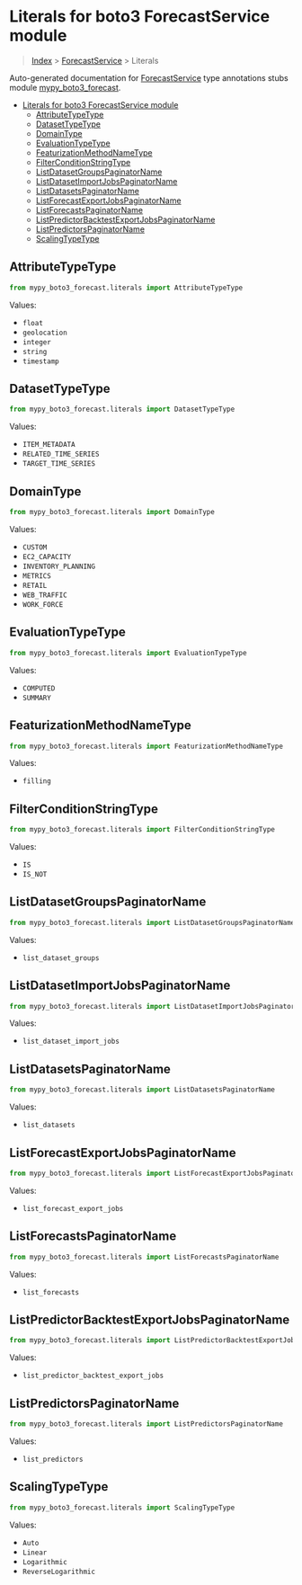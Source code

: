 # Literals for boto3 ForecastService module

> [Index](..) > [ForecastService](.) > Literals

Auto-generated documentation for
[ForecastService](https://boto3.amazonaws.com/v1/documentation/api/latest/reference/services/forecast.html#ForecastService)
type annotations stubs module
[mypy_boto3_forecast](https://pypi.org/project/mypy-boto3-forecast/).

- [Literals for boto3 ForecastService module](#literals-for-boto3-forecastservice-module)
  - [AttributeTypeType](#attributetypetype)
  - [DatasetTypeType](#datasettypetype)
  - [DomainType](#domaintype)
  - [EvaluationTypeType](#evaluationtypetype)
  - [FeaturizationMethodNameType](#featurizationmethodnametype)
  - [FilterConditionStringType](#filterconditionstringtype)
  - [ListDatasetGroupsPaginatorName](#listdatasetgroupspaginatorname)
  - [ListDatasetImportJobsPaginatorName](#listdatasetimportjobspaginatorname)
  - [ListDatasetsPaginatorName](#listdatasetspaginatorname)
  - [ListForecastExportJobsPaginatorName](#listforecastexportjobspaginatorname)
  - [ListForecastsPaginatorName](#listforecastspaginatorname)
  - [ListPredictorBacktestExportJobsPaginatorName](#listpredictorbacktestexportjobspaginatorname)
  - [ListPredictorsPaginatorName](#listpredictorspaginatorname)
  - [ScalingTypeType](#scalingtypetype)

## AttributeTypeType

```python
from mypy_boto3_forecast.literals import AttributeTypeType
```

Values:

- `float`
- `geolocation`
- `integer`
- `string`
- `timestamp`

## DatasetTypeType

```python
from mypy_boto3_forecast.literals import DatasetTypeType
```

Values:

- `ITEM_METADATA`
- `RELATED_TIME_SERIES`
- `TARGET_TIME_SERIES`

## DomainType

```python
from mypy_boto3_forecast.literals import DomainType
```

Values:

- `CUSTOM`
- `EC2_CAPACITY`
- `INVENTORY_PLANNING`
- `METRICS`
- `RETAIL`
- `WEB_TRAFFIC`
- `WORK_FORCE`

## EvaluationTypeType

```python
from mypy_boto3_forecast.literals import EvaluationTypeType
```

Values:

- `COMPUTED`
- `SUMMARY`

## FeaturizationMethodNameType

```python
from mypy_boto3_forecast.literals import FeaturizationMethodNameType
```

Values:

- `filling`

## FilterConditionStringType

```python
from mypy_boto3_forecast.literals import FilterConditionStringType
```

Values:

- `IS`
- `IS_NOT`

## ListDatasetGroupsPaginatorName

```python
from mypy_boto3_forecast.literals import ListDatasetGroupsPaginatorName
```

Values:

- `list_dataset_groups`

## ListDatasetImportJobsPaginatorName

```python
from mypy_boto3_forecast.literals import ListDatasetImportJobsPaginatorName
```

Values:

- `list_dataset_import_jobs`

## ListDatasetsPaginatorName

```python
from mypy_boto3_forecast.literals import ListDatasetsPaginatorName
```

Values:

- `list_datasets`

## ListForecastExportJobsPaginatorName

```python
from mypy_boto3_forecast.literals import ListForecastExportJobsPaginatorName
```

Values:

- `list_forecast_export_jobs`

## ListForecastsPaginatorName

```python
from mypy_boto3_forecast.literals import ListForecastsPaginatorName
```

Values:

- `list_forecasts`

## ListPredictorBacktestExportJobsPaginatorName

```python
from mypy_boto3_forecast.literals import ListPredictorBacktestExportJobsPaginatorName
```

Values:

- `list_predictor_backtest_export_jobs`

## ListPredictorsPaginatorName

```python
from mypy_boto3_forecast.literals import ListPredictorsPaginatorName
```

Values:

- `list_predictors`

## ScalingTypeType

```python
from mypy_boto3_forecast.literals import ScalingTypeType
```

Values:

- `Auto`
- `Linear`
- `Logarithmic`
- `ReverseLogarithmic`
